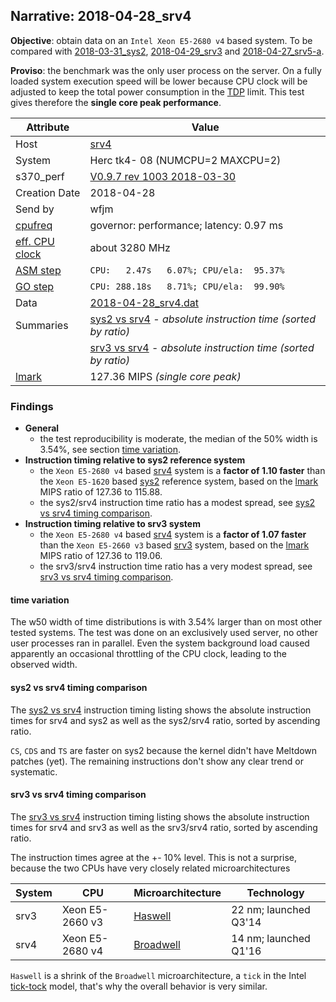 ## Narrative: 2018-04-28_srv4

**Objective**: obtain data on an `Intel Xeon E5-2680 v4` based system.
To be compared with [2018-03-31_sys2](2018-03-31_sys2.md),
[2018-04-29_srv3](2018-04-29_srv3.md) and
[2018-04-27_srv5-a](2018-04-27_srv5-a.md).

**Proviso**: the benchmark was the only user process on the server. On a fully
loaded system execution speed will be lower because CPU clock will be adjusted
to keep the total power consumption in the
[TDP](https://en.wikipedia.org/wiki/Thermal_design_power) limit.
This test gives therefore the **single core peak performance**.

| Attribute | Value |
| --------- | ----- |
| Host   | [srv4](hostinfo_srv4.md) |
| System | Herc tk4- 08 (NUMCPU=2 MAXCPU=2) |
| s370_perf | [V0.9.7  rev  1003  2018-03-30](https://github.com/wfjm/s370-perf/blob/2685ff0/codes/s370_perf.asm) |
| Creation Date | 2018-04-28 |
| Send by | wfjm |
| [cpufreq](README_narr.md#user-content-cpufreq) | governor: performance; latency: 0.97 ms |
| [eff. CPU clock](README_narr.md#user-content-effclk) | about 3280 MHz |
| [ASM step](README_narr.md#user-content-asm) | `CPU:   2.47s   6.07%; CPU/ela:  95.37%` |
| [GO step](README_narr.md#user-content-go)   | `CPU: 288.18s   8.71%; CPU/ela:  99.90%` |
| Data | [2018-04-28_srv4.dat](../data/2018-04-28_srv4.dat) |
| Summaries | [sys2 vs srv4](sum_2018-04-28_srv4_and_sys2.dat) - _absolute instruction time (sorted by ratio)_ |
|           | [srv3 vs srv4](sum_2018-04-29_srv4_and_srv3.dat) - _absolute instruction time (sorted by ratio)_ |
| [lmark](README_narr.md#user-content-lmark) | 127.36 MIPS _(single core peak)_ |

### <a id="find">Findings</a>
- **General**
  - the test reproducibility is moderate, the median of the 50% width is 3.54%,
    see section [time variation](#user-content-find-tvar).
- **Instruction timing relative to sys2 reference system**
  - the `Xeon E5-2680 v4` based [srv4](hostinfo_srv4.md)  system is a
    **factor of 1.10 faster** than the `Xeon E5-1620` based
    [sys2](hostinfo_sys2.md) reference system, based on the
    [lmark](README_narr.md#user-content-lmark) MIPS ratio of 127.36 to 115.88.
  - the sys2/srv4 instruction time ratio has a modest spread, see
    [sys2 vs srv4 timing comparison](#user-content-find-vs-sys2).
- **Instruction timing relative to srv3 system**
  - the `Xeon E5-2680 v4` based [srv4](hostinfo_srv4.md)  system is a
    **factor of 1.07 faster** than the `Xeon E5-2660 v3` based
    [srv3](hostinfo_srv3.md) system, based on the
    [lmark](README_narr.md#user-content-lmark) MIPS ratio of 127.36 to 119.06.
  - the srv3/srv4 instruction time ratio has a very modest spread, see
    [srv3 vs srv4 timing comparison](#user-content-find-vs-srv3).

#### <a id="find-tvar">time variation</a>
The w50 width of time distributions is with 3.54% larger than on most other
tested systems. The test was done on an exclusively used server, no other user
processes ran in parallel. Even the system background load caused apparently
an occasional throttling of the CPU clock, leading to the observed width.

#### <a id="find-vs-sys2">sys2 vs srv4 timing comparison</a>
The [sys2 vs srv4](sum_2018-04-28_srv4_and_sys2.dat) instruction
timing listing shows the absolute instruction times for srv4 and sys2
as well as the sys2/srv4 ratio, sorted by ascending ratio.

`CS`, `CDS` and `TS` are faster on sys2 because the kernel didn't have
Meltdown patches (yet). The remaining instructions don't show any clear
trend or systematic.

#### <a id="find-vs-srv3">srv3 vs srv4 timing comparison</a>
The [srv3 vs srv4](sum_2018-04-29_srv4_and_srv3.dat) instruction
timing listing shows the absolute instruction times for srv4 and srv3
as well as the srv3/srv4 ratio, sorted by ascending ratio.

The instruction times agree at the +- 10% level.
This is not a surprise, because the two CPUs have very closely related
microarchitectures

| System | CPU | Microarchitecture | Technology |
| ------ | --- | ----------------- | ---------- |
| srv3   | Xeon E5-2660 v3 | [Haswell](https://en.wikipedia.org/wiki/Haswell_(microarchitecture))   | 22 nm; launched Q3'14 |
| srv4   | Xeon E5-2680 v4 | [Broadwell](https://en.wikipedia.org/wiki/Broadwell_(microarchitecture)) | 14 nm; launched Q1'16 |

`Haswell` is a shrink of the `Broadwell` microarchitecture, a `tick`
in the Intel
[tick-tock](https://en.wikipedia.org/wiki/Tick%E2%80%93tock_model) model,
that's why the overall behavior is very similar.
